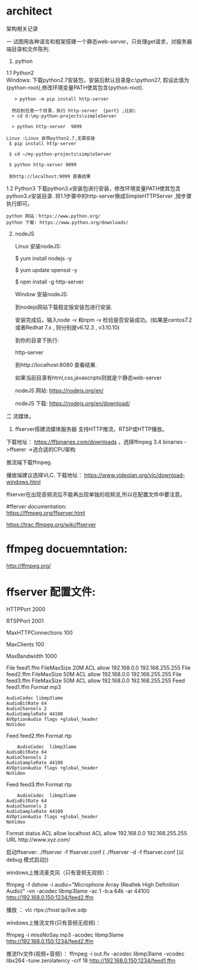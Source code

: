# architect
架构相关记录

一 试图用各种语言和框架搭建一个静态web-server，只处理get请求，对服务器端目录和文件陈列.

1. python

  1.1 Python2  
    Windows: 
    下载python2.7安装包，安装后默认目录是c:\python27, 假设此值为{python-root},修改环境变量PATH使其包含{python-root}.
    
       > python -m pip install http-server
       
	  然后到任意一个目录，执行 http-server  {port} ;比如:
	  > cd d:\my-python-projects\simpleServer
	  
	  > python http-server  9099
	  
	Linux :Linux 自带python2.7,无需安装
	 $ pip install http-server
	 
	 $ cd ~/my-python-projects\simpleServer
	 
	 $ python http-server 9099
	 
	 到http://localhost:9099 查看结果

  1.2 Python3 
    下载python3.x安装包进行安装，修改环境变量PATH使其包含python3.x安装目录.
	将1.1步骤中的http-server换成SimpleHTTPServer ,按步骤执行即可。
	
	python 网站：https://www.python.org/
	python 下载: https://www.python.org/downloads/
	
2. nodeJS

   Linux 安装nodeJS:
   
   $ yum install nodejs -y
   
   $ yum update openssl -y
   
   $ npm install -g http-server
   
   
   Window 安装nodeJS:
   
    到nodejs网站下载稳定版安装包进行安装.
    
   
   安装完成后，输入node -v 和npm -v 检验是否安装成功。(如果是centos7.2或者Redhat 7.x , 则分别是v6.12.3 , v3.10.10)
 
   到你的目录下执行:
   
   http-server 
   
   到http://localhost:8080 查看结果.
   
   如果当前目录有html,css,javascripts则就是个静态web-server
   
   nodeJS 网站: https://nodejs.org/en/
   
   nodeJS 下载: https://nodejs.org/en/download/
   
  二 流媒体。
   1) ffserver搭建流媒体服务器
  支持HTTP推流，RTSP或HTTP播放。
  
   下载地址： https://ffbinaries.com/downloads ，选择ffmpeg 3.4 binaries ->ffserer ->选合适的CPU架构
   
   推流端下载ffmpeg.
   
   播放端建议选择VLC. 下载地址： https://www.videolan.org/vlc/download-windows.html
   
   ffserver在出现音频流后不能再出现单独的视频流,所以在配置文件中要注意。
   
   #fferver documentation:  
   https://ffmpeg.org/ffserver.html
   
   https://trac.ffmpeg.org/wiki/ffserver
   
   # ffmpeg docuemntation:
   http://ffmpeg.org/
   
   # ffserver 配置文件:
   
   HTTPPort 2000
   
RTSPPort 2001

MaxHTTPConnections 100

MaxClients 100

MaxBandwidth 1000

<Feed feed1.ffm>
        File feed1.ffm
        FileMaxSize 20M
        ACL allow 192.168.0.0  192.168.255.255
</Feed>

<Feed feed2.ffm>
        File feed2.ffm
        FileMaxSize 50M
        ACL allow 192.168.0.0  192.168.255.255
</Feed>

<Feed feed3.ffm>
        File feed3.ffm
        FileMaxSize 50M
        ACL allow 192.168.0.0  192.168.255.255
</Feed>

<Stream live.mp3>
        Feed feed1.ffm
	Format mp3
	
	AudioCodec libmp3lame
	AudioBitRate 64
	AudioChannels 2
	AudioSampleRate 44100
	AVOptionAudio flags +global_header
	NoVideo
</Stream>
 
<Stream live.sdp>
        Feed  feed2.ffm
	Format rtp
	
        AudioCodec  libmp3lame
	AudioBitRate 64
	AudioChannels 2
	AudioSampleRate 44100
	AVOptionAudio flags +global_header
	NoVideo
</Stream>

<Stream file.sdp>
        Feed  feed3.ffm
	Format rtp

        AudioCodec  libmp3lame
	AudioBitRate 64
	AudioChannels 2
	AudioSampleRate 44100
	AVOptionAudio flags +global_header
	NoVideo
</Stream>


<Stream stat.html>
	Format status
	ACL allow localhost
	ACL allow 192.168.0.0 192.168.255.255
</Stream>

<Redirect index.html>
	URL http://www.xyz.com/
</Redirect>

启动ffserver:  ./ffserver  -f  ffserver.conf ( ./ffserver -d -f  ffserver.conf  [以debug 模式启动])

windows上推流麦克风（只有音频无视频）：

 ffmpeg -f dshow -i audio="Microphone Array (Realtek High Definition Audio)" -vn -acodec libmp3lame -ac 1 -b:a 64k -ar 44100   http://192.168.0.150:1234/feed2.ffm 
 
 播放 ： vlc rtps://host:ip/live.sdp
 
 windows上推流文件(只有音频无视频)：
 
 ffmpeg -i missNoSay.mp3 -acodec  libmp3lame   http://192.168.0.150:1234/feed2.ffm
 
 推流flv文件(视频+音频）：
  ffmpeg -i out.flv   -acodec  libmp3lame   -vcodec libx264 -tune zerolatency -crf 18  http://192.168.0.150:1234/feed1.ffm
  
  
 
 
   
   
   
    
   
   
   
   
   

